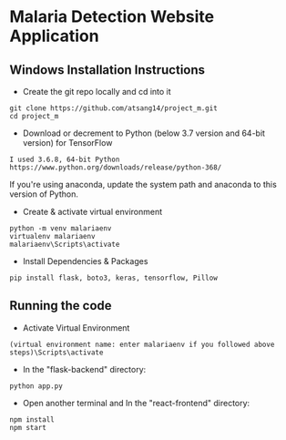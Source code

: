 # Malaria Detection Website Application

## Windows Installation Instructions
- Create the git repo locally and cd into it
```
git clone https://github.com/atsang14/project_m.git
cd project_m
```
- Download or decrement to Python (below 3.7 version and 64-bit version) for TensorFlow
```
I used 3.6.8, 64-bit Python
https://www.python.org/downloads/release/python-368/
```
If you're using anaconda, update the system path and anaconda to this version of Python.
- Create & activate virtual environment 
```
python -m venv malariaenv
virtualenv malariaenv
malariaenv\Scripts\activate
```
- Install Dependencies & Packages
```
pip install flask, boto3, keras, tensorflow, Pillow
```

## Running the code 
- Activate Virtual Environment
```
(virtual environment name: enter malariaenv if you followed above steps)\Scripts\activate
```
- In the "flask-backend" directory:
```
python app.py
```
- Open another terminal and In the "react-frontend" directory:
```
npm install
npm start
```